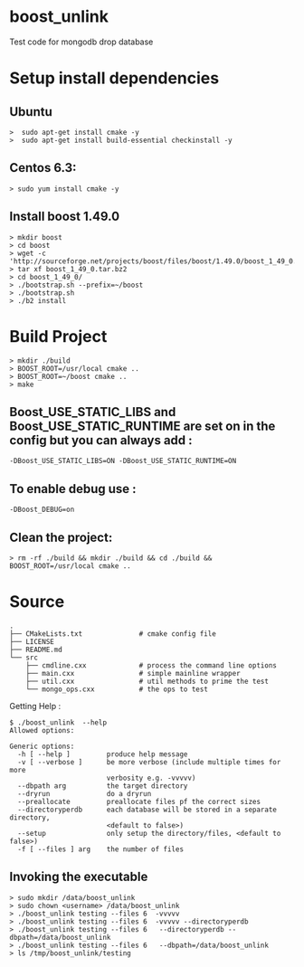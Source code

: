 boost_unlink
============

Test code for mongodb drop database

# Setup install dependencies

## Ubuntu 

    >  sudo apt-get install cmake -y 
    >  sudo apt-get install build-essential checkinstall -y 

## Centos 6.3:

    > sudo yum install cmake -y 

## Install boost 1.49.0

    > mkdir boost 
    > cd boost
    > wget -c 'http://sourceforge.net/projects/boost/files/boost/1.49.0/boost_1_49_0.tar.bz2/download'
    > tar xf boost_1_49_0.tar.bz2
    > cd boost_1_49_0/
    > ./bootstrap.sh --prefix=~/boost
    > ./bootstrap.sh
    > ./b2 install

# Build Project

    > mkdir ./build
    > BOOST_ROOT=/usr/local cmake .. 
    > BOOST_ROOT=~/boost cmake .. 
    > make 

## Boost_USE_STATIC_LIBS and Boost_USE_STATIC_RUNTIME are set on in the config but you can always add :

    -DBoost_USE_STATIC_LIBS=ON -DBoost_USE_STATIC_RUNTIME=ON

## To enable debug use :

    -DBoost_DEBUG=on

## Clean the project:

    > rm -rf ./build && mkdir ./build && cd ./build &&  BOOST_ROOT=/usr/local cmake ..


# Source 

    .
    ├── CMakeLists.txt              # cmake config file
    ├── LICENSE
    ├── README.md
    └── src
        ├── cmdline.cxx             # process the command line options
        ├── main.cxx                # simple mainline wrapper
        ├── util.cxx                # util methods to prime the test
        └── mongo_ops.cxx           # the ops to test 

Getting Help :

    $ ./boost_unlink  --help 
    Allowed options:

    Generic options:
      -h [ --help ]         produce help message
      -v [ --verbose ]      be more verbose (include multiple times for more 
                            verbosity e.g. -vvvvv)
      --dbpath arg          the target directory
      --dryrun              do a dryrun
      --preallocate         preallocate files pf the correct sizes
      --directoryperdb      each database will be stored in a separate directory, 
                            <default to false>)
      --setup               only setup the directory/files, <default to false>)
      -f [ --files ] arg    the number of files

## Invoking the executable 

    > sudo mkdir /data/boost_unlink
    > sudo chown <username> /data/boost_unlink
    > ./boost_unlink testing --files 6  -vvvvv 
    > ./boost_unlink testing --files 6  -vvvvv --directoryperdb
    > ./boost_unlink testing --files 6   --directoryperdb --dbpath=/data/boost_unlink
    > ./boost_unlink testing --files 6   --dbpath=/data/boost_unlink
    > ls /tmp/boost_unlink/testing
